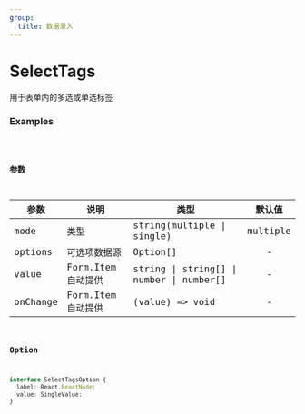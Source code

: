 ```yaml
---
group:
  title: 数据录入
---
```


# SelectTags

用于表单内的多选或单选标签

### Examples

<code src="../../src/select-tags/demo/index.jsx" />

### 参数

| 参数     | 说明               | 类型                                     |  默认值  |
| -------- | ------------------ | ---------------------------------------- | :------: |
| mode     | 类型               | string(multiple \| single)               | multiple |
| options  | 可选项数据源       | Option[]                                 |    -     |
| value    | Form.Item 自动提供 | string \| string[] \| number \| number[] |    -     |
| onChange | Form.Item 自动提供 | (value) => void                          |    -     |

### Option

```typescript
interface SelectTagsOption {
  label: React.ReactNode;
  value: SingleValue;
}
```
